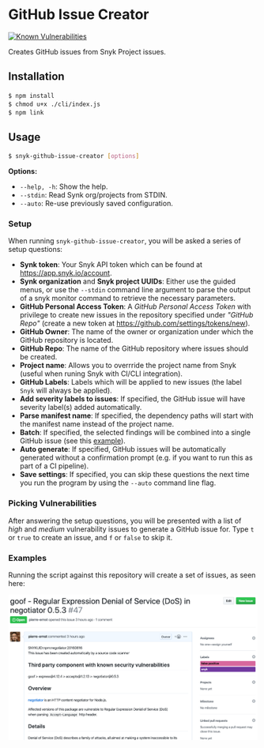 # GitHub Issue Creator

[![Known Vulnerabilities](https://snyk.io/test/github/pierre-ernst/snyk-github-issue-creator/badge.svg?targetFile=package.json)](https://snyk.io/test/github/pierre-ernst/snyk-github-issue-creator?targetFile=package.json)

Creates GitHub issues from Snyk Project issues.

## Installation

```bash
$ npm install
$ chmod u+x ./cli/index.js
$ npm link
```

## Usage

```bash
$ snyk-github-issue-creator [options]
```

**Options:**

-   `--help, -h`: Show the help.
-   `--stdin`: Read Synk org/projects from STDIN.
-   `--auto`: Re-use previously saved configuration.

### Setup

When running `snyk-github-issue-creator`, you will be asked a series of
setup questions:

-   **Synk token**: Your Snyk API token which can be found at https://app.snyk.io/account.
-   **Synk organization** and **Snyk project UUIDs**: Either use the guided menus, or use the `--stdin` command line argument to parse the output of a snyk monitor command to retrieve the necessary parameters.
-   **GitHub Personal Access Token**: A _GitHub Personal Access Token_ with privilege to create new issues in the repository specified under _"GitHub Repo"_ (create a new token at https://github.com/settings/tokens/new).
-   **GitHub Owner**: The name of the owner or organization under which the GitHub repository is located.
-   **GitHub Repo**: The name of the GitHub repository where issues should be created.
-   **Project name**: Allows you to overrride the project name from Snyk (useful when runing Snyk with CI/CLI integration).
-   **GitHub Labels**: Labels which will be applied to new issues (the label `Snyk` will always be applied).
-   **Add severity labels to issues**: If specified, the GitHub issue will have severity label(s) added automatically.
-   **Parse manifest name**: If specified, the dependency paths will start with the manifest name instead of the project name.
-   **Batch**: If specified, the selected findings will be combined into a single GitHub issue (see this [example](screenshot-issue-batch.png)).
-   **Auto generate**: If specified, GitHub issues will be automatically generated without a confirmation prompt (e.g. if you want to run this as part of a CI pipeline).
-   **Save settings**: If specified, you can skip these questions the next time you run the program by using the `--auto` command line flag.

### Picking Vulnerabilities

After answering the setup questions, you will be presented with a list
of _high_ and _medium_ vulnerability issues to generate a GitHub issue
for. Type `t` or `true` to create an issue, and `f` or `false` to skip
it.

### Examples

Running the script against this repository will create a set of issues,
as seen here:

![screen shot of a created issue](screenshot-issue-dogfooding.png)
